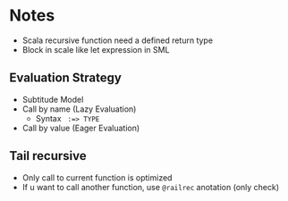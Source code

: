# Notes
* Scala recursive function need a defined return type
* Block in scale like let expression in SML
## Evaluation Strategy
* Subtitude Model
* Call by name (Lazy Evaluation)
    * Syntax ` :=> TYPE`
* Call by value (Eager Evaluation)
## Tail recursive
* Only call to current function is optimized 
* If u want to call another function, use `@railrec` anotation (only check)
